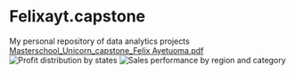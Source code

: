 # Felixayt.capstone
My personal repository of data analytics projects
[Masterschool_Unicorn_capstone_Felix Ayetuoma.pdf](https://github.com/Felixayt/Felixayt.capstone/files/11453070/Masterschool_Unicorn_capstone_Felix.Ayetuoma.pdf)
![Profit distribution by states](https://github.com/Felixayt/Felixayt.capstone/assets/92087723/9e9496b3-be7e-4464-bfdd-f794bd1eb665)
![Sales performance by region and category](https://github.com/Felixayt/Felixayt.capstone/assets/92087723/c5905eef-5f4c-4508-a2f2-b7c54030ab47)
